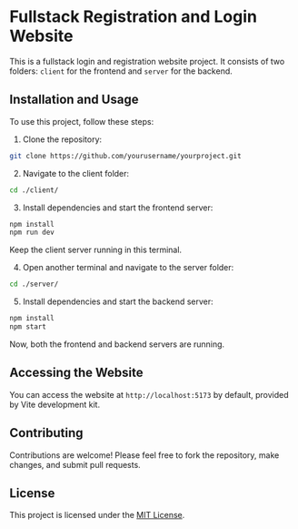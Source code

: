 # Fullstack Registration and Login Website

This is a fullstack login and registration website project. It consists of two folders: `client` for the frontend and `server` for the backend.

## Installation and Usage

To use this project, follow these steps:

1. Clone the repository:

```bash
git clone https://github.com/yourusername/yourproject.git
```

2. Navigate to the client folder:

```bash
cd ./client/
```

3. Install dependencies and start the frontend server:

```bash
npm install
npm run dev
```

Keep the client server running in this terminal.

4. Open another terminal and navigate to the server folder:

```bash
cd ./server/
```

5. Install dependencies and start the backend server:

```bash
npm install
npm start
```

Now, both the frontend and backend servers are running.

## Accessing the Website

You can access the website at `http://localhost:5173` by default, provided by Vite development kit.

## Contributing

Contributions are welcome! Please feel free to fork the repository, make changes, and submit pull requests.

## License

This project is licensed under the [MIT License](LICENSE).
```
